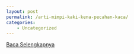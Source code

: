 ```yaml
---
layout: post
permalink: /arti-mimpi-kaki-kena-pecahan-kaca/
categories:
    - Uncategorized
---
```


[Baca Selengkapnya](/02)